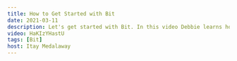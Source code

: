 ```yaml
---
title: How to Get Started with Bit
date: 2021-03-11
description: Let's get started with Bit. In this video Debbie learns how to install BVM (Bit's version manager), install Bit, Create a workspace, create a component and add our component to the workspace with some basic docs and a composition to see it in action.
video: HaKIzYHastU
tags: [Bit]
host: Itay Medalaway
---
```

